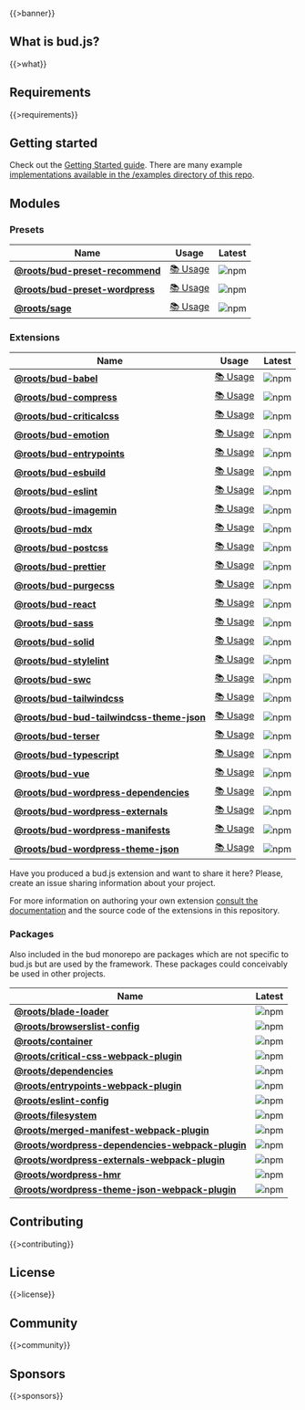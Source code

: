 {{>banner}}

## What is bud.js?

{{>what}}

## Requirements

{{>requirements}}

## Getting started

Check out the [Getting Started guide]({{projectConfig.url.docs}}/guides/getting-started). There are many example [implementations available in the /examples directory of this repo]({{projectConfig.url.web}}/tree/master/examples).

## Modules

### Presets

| Name                                                                                                       | Usage                                                                          | Latest                                                                                                 |
| ---------------------------------------------------------------------------------------------------------- | ------------------------------------------------------------------------------ | ------------------------------------------------------------------------------------------------------ |
| [**@roots/bud-preset-recommend**]({{projectConfig.url.web}}/tree/main/sources/@roots/bud-preset-recommend) | [📚 Usage]({{projectConfig.url.docs}}/extensions/presets/bud-preset-recommend) | ![npm](https://img.shields.io/npm/v/@roots/bud-preset-recommend.svg?color=%23525ddc&style=flat-square) |
| [**@roots/bud-preset-wordpress**]({{projectConfig.url.web}}/tree/main/sources/@roots/bud-preset-wordpress) | [📚 Usage]({{projectConfig.url.docs}}/extensions/presets/bud-preset-wordpress) | ![npm](https://img.shields.io/npm/v/@roots/bud-preset-wordpress.svg?color=%23525ddc&style=flat-square) |
| [**@roots/sage**]({{projectConfig.url.web}}/tree/main/sources/@roots/sage)                                 | [📚 Usage]({{projectConfig.url.docs}}/extensions/presets/sage)                 | ![npm](https://img.shields.io/npm/v/@roots/sage.svg?color=%23525ddc&style=flat-square)                 |

### Extensions

| Name                                                                                                                   | Usage                                                                         | Latest                                                                                                       |
| ---------------------------------------------------------------------------------------------------------------------- | ----------------------------------------------------------------------------- | ------------------------------------------------------------------------------------------------------------ |
| [**@roots/bud-babel**]({{projectConfig.url.web}}/tree/main/sources/@roots/bud-babel)                                   | [📚 Usage]({{projectConfig.url.docs}}/extensions/bud-babel/)                  | ![npm](https://img.shields.io/npm/v/@roots/bud-babel.svg?color=%23525ddc&style=flat-square)                  |
| [**@roots/bud-compress**]({{projectConfig.url.web}}/tree/main/sources/@roots/bud-compress)                             | [📚 Usage]({{projectConfig.url.docs}}/extensions/bud-compress/)               | ![npm](https://img.shields.io/npm/v/@roots/bud-compress.svg?color=%23525ddc&style=flat-square)               |
| [**@roots/bud-criticalcss**]({{projectConfig.url.web}}/tree/main/sources/@roots/bud-criticalcss)                       | [📚 Usage]({{projectConfig.url.docs}}/extensions/bud-criticalcss/)            | ![npm](https://img.shields.io/npm/v/@roots/bud-criticalcss.svg?color=%23525ddc&style=flat-square)            |
| [**@roots/bud-emotion**]({{projectConfig.url.web}}/tree/main/sources/@roots/bud-emotion)                               | [📚 Usage]({{projectConfig.url.docs}}/extensions/bud-emotion/)                | ![npm](https://img.shields.io/npm/v/@roots/bud-emotion.svg?color=%23525ddc&style=flat-square)                |
| [**@roots/bud-entrypoints**]({{projectConfig.url.web}}/tree/main/sources/@roots/bud-entrypoints)                       | [📚 Usage]({{projectConfig.url.docs}}/extensions/bud-entrypoints/)            | ![npm](https://img.shields.io/npm/v/@roots/bud-entrypoints.svg?color=%23525ddc&style=flat-square)            |
| [**@roots/bud-esbuild**]({{projectConfig.url.web}}/tree/main/sources/@roots/bud-esbuild)                               | [📚 Usage]({{projectConfig.url.docs}}/extensions/bud-esbuild/)                | ![npm](https://img.shields.io/npm/v/@roots/bud-esbuild.svg?color=%23525ddc&style=flat-square)                |
| [**@roots/bud-eslint**]({{projectConfig.url.web}}/tree/main/sources/@roots/bud-eslint)                                 | [📚 Usage]({{projectConfig.url.docs}}/extensions/bud-eslint/)                 | ![npm](https://img.shields.io/npm/v/@roots/bud-eslint.svg?color=%23525ddc&style=flat-square)                 |
| [**@roots/bud-imagemin**]({{projectConfig.url.web}}/tree/main/sources/@roots/bud-imagemin)                             | [📚 Usage]({{projectConfig.url.docs}}/extensions/bud-imagemin/)               | ![npm](https://img.shields.io/npm/v/@roots/bud-imagemin.svg?color=%23525ddc&style=flat-square)               |
| [**@roots/bud-mdx**]({{projectConfig.url.web}}/tree/main/sources/@roots/bud-mdx)                                       | [📚 Usage]({{projectConfig.url.docs}}/extensions/bud-mdx/)                    | ![npm](https://img.shields.io/npm/v/@roots/bud-mdx.svg?color=%23525ddc&style=flat-square)                    |
| [**@roots/bud-postcss**]({{projectConfig.url.web}}/tree/main/sources/@roots/bud-postcss)                               | [📚 Usage]({{projectConfig.url.docs}}/extensions/bud-postcss/)                | ![npm](https://img.shields.io/npm/v/@roots/bud-postcss.svg?color=%23525ddc&style=flat-square)                |
| [**@roots/bud-prettier**]({{projectConfig.url.web}}/tree/main/sources/@roots/bud-prettier)                             | [📚 Usage]({{projectConfig.url.docs}}/extensions/bud-prettier/)               | ![npm](https://img.shields.io/npm/v/@roots/bud-prettier.svg?color=%23525ddc&style=flat-square)               |
| [**@roots/bud-purgecss**]({{projectConfig.url.web}}/tree/main/sources/@roots/bud-purgecss)                             | [📚 Usage]({{projectConfig.url.docs}}/extensions/bud-purgecss/)               | ![npm](https://img.shields.io/npm/v/@roots/bud-purgecss.svg?color=%23525ddc&style=flat-square)               |
| [**@roots/bud-react**]({{projectConfig.url.web}}/tree/main/sources/@roots/bud-react)                                   | [📚 Usage]({{projectConfig.url.docs}}/extensions/bud-react/)                  | ![npm](https://img.shields.io/npm/v/@roots/bud-react.svg?color=%23525ddc&style=flat-square)                  |
| [**@roots/bud-sass**]({{projectConfig.url.web}}/tree/main/sources/@roots/bud-sass)                                     | [📚 Usage]({{projectConfig.url.docs}}/extensions/bud-sass/)                   | ![npm](https://img.shields.io/npm/v/@roots/bud-sass.svg?color=%23525ddc&style=flat-square)                   |
| [**@roots/bud-solid**]({{projectConfig.url.web}}/tree/main/sources/@roots/bud-solid)                                   | [📚 Usage]({{projectConfig.url.docs}}/extensions/bud-solid/)                  | ![npm](https://img.shields.io/npm/v/@roots/bud-solid.svg?color=%23525ddc&style=flat-square)                  |
| [**@roots/bud-stylelint**]({{projectConfig.url.web}}/tree/main/sources/@roots/bud-stylelint)                           | [📚 Usage]({{projectConfig.url.docs}}/extensions/bud-stylelint/)              | ![npm](https://img.shields.io/npm/v/@roots/bud-stylelint.svg?color=%23525ddc&style=flat-square)              |
| [**@roots/bud-swc**]({{projectConfig.url.web}}/tree/main/sources/@roots/bud-swc)                                       | [📚 Usage]({{projectConfig.url.docs}}/extensions/bud-swc/)                    | ![npm](https://img.shields.io/npm/v/@roots/bud-swc.svg?color=%23525ddc&style=flat-square)                    |
| [**@roots/bud-tailwindcss**]({{projectConfig.url.web}}/tree/main/sources/@roots/bud-tailwindcss)                       | [📚 Usage]({{projectConfig.url.docs}}/extensions/bud-tailwindcss/)            | ![npm](https://img.shields.io/npm/v/@roots/bud-tailwindcss.svg?color=%23525ddc&style=flat-square)            |
| [**@roots/bud-bud-tailwindcss-theme-json**]({{projectConfig.url.web}}/tree/main/sources/@roots/bud-bud-tailwindcss-theme-json)                       | [📚 Usage]({{projectConfig.url.docs}}/extensions/bud-bud-tailwindcss-theme-json/)            | ![npm](https://img.shields.io/npm/v/@roots/bud-tailwindcss.svg?color=%23525ddc&style=flat-square)            |
| [**@roots/bud-terser**]({{projectConfig.url.web}}/tree/main/sources/@roots/bud-terser)                                 | [📚 Usage]({{projectConfig.url.docs}}/extensions/bud-terser/)                 | ![npm](https://img.shields.io/npm/v/@roots/bud-terser.svg?color=%23525ddc&style=flat-square)                 |
| [**@roots/bud-typescript**]({{projectConfig.url.web}}/tree/main/sources/@roots/bud-typescript)                         | [📚 Usage]({{projectConfig.url.docs}}/extensions/bud-typescript/)             | ![npm](https://img.shields.io/npm/v/@roots/bud-typescript.svg?color=%23525ddc&style=flat-square)             |
| [**@roots/bud-vue**]({{projectConfig.url.web}}/tree/main/sources/@roots/bud-vue)                                       | [📚 Usage]({{projectConfig.url.docs}}/extensions/bud-vue/)                    | ![npm](https://img.shields.io/npm/v/@roots/bud-vue.svg?color=%23525ddc&style=flat-square)                    |
| [**@roots/bud-wordpress-dependencies**]({{projectConfig.url.web}}/tree/main/sources/@roots/bud-wordpress-dependencies) | [📚 Usage]({{projectConfig.url.docs}}/extensions/bud-wordpress-dependencies/) | ![npm](https://img.shields.io/npm/v/@roots/bud-wordpress-dependencies.svg?color=%23525ddc&style=flat-square) |
| [**@roots/bud-wordpress-externals**]({{projectConfig.url.web}}/tree/main/sources/@roots/bud-wordpress-externals)       | [📚 Usage]({{projectConfig.url.docs}}/extensions/bud-wordpress-externals/)    | ![npm](https://img.shields.io/npm/v/@roots/bud-wordpress-externals.svg?color=%23525ddc&style=flat-square)    |
| [**@roots/bud-wordpress-manifests**]({{projectConfig.url.web}}/tree/main/sources/@roots/bud-wordpress-manifests)       | [📚 Usage]({{projectConfig.url.docs}}/extensions/bud-wordpress-manifests/)    | ![npm](https://img.shields.io/npm/v/@roots/bud-wordpress-manifests.svg?color=%23525ddc&style=flat-square)    |
| [**@roots/bud-wordpress-theme-json**]({{projectConfig.url.web}}/tree/main/sources/@roots/bud-wordpress-theme-json)       | [📚 Usage]({{projectConfig.url.docs}}/extensions/bud-wordpress-theme-json/)    | ![npm](https://img.shields.io/npm/v/@roots/bud-wordpress-theme-json.svg?color=%23525ddc&style=flat-square)    |

Have you produced a bud.js extension and want to share it here? Please, create an issue sharing information about your project.

For more information on authoring your own extension [consult the documentation](https://bud.js.org/guides/extending/) and the source code of the extensions in this repository.

### Packages

Also included in the bud monorepo are packages which are not specific to bud.js but are used by the framework. These packages could conceivably be used in other projects.

| Name                                                                                       | Latest                                                                                         |
| ------------------------------------------------------------------------------------------ | ---------------------------------------------------------------------------------------------- |
| [**@roots/blade-loader**]({{projectConfig.url.web}}/tree/main/sources/@roots/blade-loader) | ![npm](https://img.shields.io/npm/v/@roots/blade-loader.svg?color=%23525ddc&style=flat-square) |
| [**@roots/browserslist-config**]({{projectConfig.url.web}}/tree/main/sources/@roots/browserslist-config) | ![npm](https://img.shields.io/npm/v/@roots/browserslist-config.svg?color=%23525ddc&style=flat-square) |
| [**@roots/container**]({{projectConfig.url.web}}/tree/main/sources/@roots/container) | ![npm](https://img.shields.io/npm/v/@roots/container.svg?color=%23525ddc&style=flat-square) |
| [**@roots/critical-css-webpack-plugin**]({{projectConfig.url.web}}/tree/main/sources/@roots/critical-css-webpack-plugin) | ![npm](https://img.shields.io/npm/v/@roots/critical-css-webpack-plugin.svg?color=%23525ddc&style=flat-square) |
| [**@roots/dependencies**]({{projectConfig.url.web}}/tree/main/sources/@roots/dependencies) | ![npm](https://img.shields.io/npm/v/@roots/dependencies.svg?color=%23525ddc&style=flat-square) |
| [**@roots/entrypoints-webpack-plugin**]({{projectConfig.url.web}}/tree/main/sources/@roots/entrypoints-webpack-plugin) | ![npm](https://img.shields.io/npm/v/@roots/entrypoints-webpack-plugin.svg?color=%23525ddc&style=flat-square) |
| [**@roots/eslint-config**]({{projectConfig.url.web}}/tree/main/sources/@roots/eslint-config) | ![npm](https://img.shields.io/npm/v/@roots/eslint-config.svg?color=%23525ddc&style=flat-square) |
| [**@roots/filesystem**]({{projectConfig.url.web}}/tree/main/sources/@roots/filesystem) | ![npm](https://img.shields.io/npm/v/@roots/filesystem.svg?color=%23525ddc&style=flat-square) |
| [**@roots/merged-manifest-webpack-plugin**]({{projectConfig.url.web}}/tree/main/sources/@roots/merged-manifest-webpack-plugin) | ![npm](https://img.shields.io/npm/v/@roots/merged-manifest-webpack-plugin.svg?color=%23525ddc&style=flat-square) |
| [**@roots/wordpress-dependencies-webpack-plugin**]({{projectConfig.url.web}}/tree/main/sources/@roots/wordpress-dependencies-webpack-plugin) | ![npm](https://img.shields.io/npm/v/@roots/wordpress-dependencies-webpack-plugin.svg?color=%23525ddc&style=flat-square) |
| [**@roots/wordpress-externals-webpack-plugin**]({{projectConfig.url.web}}/tree/main/sources/@roots/wordpress-externals-webpack-plugin) | ![npm](https://img.shields.io/npm/v/@roots/wordpress-externals-webpack-plugin.svg?color=%23525ddc&style=flat-square) |
| [**@roots/wordpress-hmr**]({{projectConfig.url.web}}/tree/main/sources/@roots/wordpress-hmr) | ![npm](https://img.shields.io/npm/v/@roots/wordpress-hmr.svg?color=%23525ddc&style=flat-square) |
| [**@roots/wordpress-theme-json-webpack-plugin**]({{projectConfig.url.web}}/tree/main/sources/@roots/wordpress-theme-json-webpack-plugin) | ![npm](https://img.shields.io/npm/v/@roots/wordpress-theme-json-webpack-plugin.svg?color=%23525ddc&style=flat-square) |

## Contributing

{{>contributing}}

## License

{{>license}}

## Community

{{>community}}

## Sponsors

{{>sponsors}}
